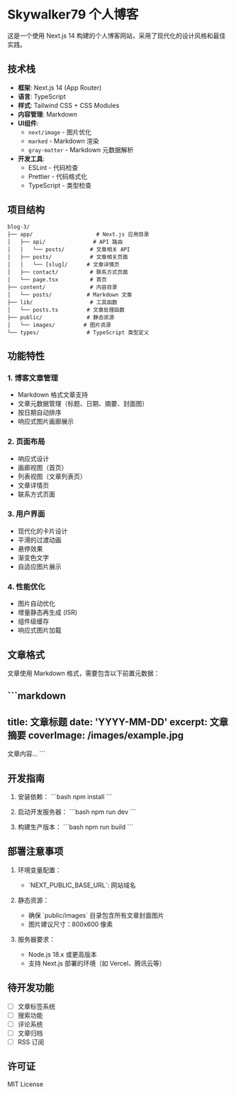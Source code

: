 # Skywalker79 个人博客

这是一个使用 Next.js 14 构建的个人博客网站，采用了现代化的设计风格和最佳实践。

## 技术栈

- **框架**: Next.js 14 (App Router)
- **语言**: TypeScript
- **样式**: Tailwind CSS + CSS Modules
- **内容管理**: Markdown
- **UI组件**: 
  - `next/image` - 图片优化
  - `marked` - Markdown 渲染
  - `gray-matter` - Markdown 元数据解析
- **开发工具**: 
  - ESLint - 代码检查
  - Prettier - 代码格式化
  - TypeScript - 类型检查

## 项目结构

```
blog-3/
├── app/                    # Next.js 应用目录
│   ├── api/               # API 路由
│   │   └── posts/        # 文章相关 API
│   ├── posts/            # 文章相关页面
│   │   └── [slug]/      # 文章详情页
│   ├── contact/          # 联系方式页面
│   └── page.tsx          # 首页
├── content/              # 内容目录
│   └── posts/           # Markdown 文章
├── lib/                  # 工具函数
│   └── posts.ts         # 文章处理函数
├── public/              # 静态资源
│   └── images/         # 图片资源
└── types/               # TypeScript 类型定义
```

## 功能特性

### 1. 博客文章管理
- Markdown 格式文章支持
- 文章元数据管理（标题、日期、摘要、封面图）
- 按日期自动排序
- 响应式图片画廊展示

### 2. 页面布局
- 响应式设计
- 画廊视图（首页）
- 列表视图（文章列表页）
- 文章详情页
- 联系方式页面

### 3. 用户界面
- 现代化的卡片设计
- 平滑的过渡动画
- 悬停效果
- 渐变色文字
- 自适应图片展示

### 4. 性能优化
- 图片自动优化
- 增量静态再生成 (ISR)
- 组件级缓存
- 响应式图片加载

## 文章格式

文章使用 Markdown 格式，需要包含以下前置元数据：

\`\`\`markdown
---
title: 文章标题
date: 'YYYY-MM-DD'
excerpt: 文章摘要
coverImage: /images/example.jpg
---

文章内容...
\`\`\`

## 开发指南

1. 安装依赖：
\`\`\`bash
npm install
\`\`\`

2. 启动开发服务器：
\`\`\`bash
npm run dev
\`\`\`

3. 构建生产版本：
\`\`\`bash
npm run build
\`\`\`

## 部署注意事项

1. 环境变量配置：
   - \`NEXT_PUBLIC_BASE_URL\`: 网站域名

2. 静态资源：
   - 确保 \`public/images\` 目录包含所有文章封面图片
   - 图片建议尺寸：800x600 像素

3. 服务器要求：
   - Node.js 18.x 或更高版本
   - 支持 Next.js 部署的环境（如 Vercel、腾讯云等）

## 待开发功能

- [ ] 文章标签系统
- [ ] 搜索功能
- [ ] 评论系统
- [ ] 文章归档
- [ ] RSS 订阅

## 许可证

MIT License
